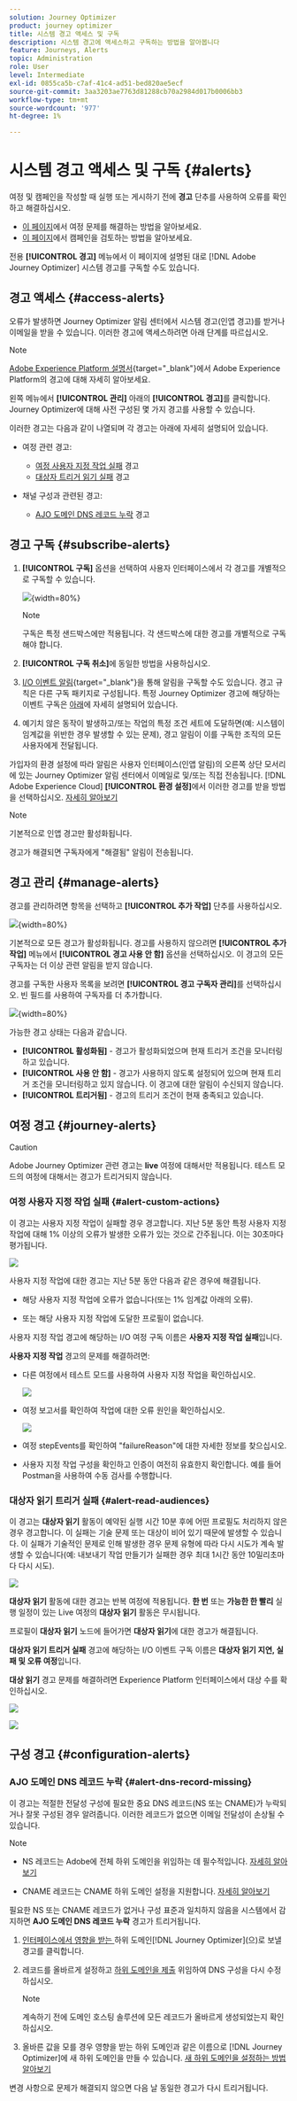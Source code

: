 ```yaml
---
solution: Journey Optimizer
product: journey optimizer
title: 시스템 경고 액세스 및 구독
description: 시스템 경고에 액세스하고 구독하는 방법을 알아봅니다
feature: Journeys, Alerts
topic: Administration
role: User
level: Intermediate
exl-id: 0855ca5b-c7af-41c4-ad51-bed820ae5ecf
source-git-commit: 3aa3203ae7763d81288cb70a2984d017b0006bb3
workflow-type: tm+mt
source-wordcount: '977'
ht-degree: 1%

---
```


# 시스템 경고 액세스 및 구독 {#alerts}

여정 및 캠페인을 작성할 때 실행 또는 게시하기 전에 **경고** 단추를 사용하여 오류를 확인하고 해결하십시오.

* [이 페이지](../building-journeys/troubleshooting.md)에서 여정 문제를 해결하는 방법을 알아보세요.
* [이 페이지](../campaigns/review-activate-campaign.md)에서 캠페인을 검토하는 방법을 알아보세요.

전용 **[!UICONTROL 경고]** 메뉴에서 이 페이지에 설명된 대로 [!DNL Adobe Journey Optimizer] 시스템 경고를 구독할 수도 있습니다.

## 경고 액세스 {#access-alerts}

오류가 발생하면 Journey Optimizer 알림 센터에서 시스템 경고(인앱 경고)를 받거나 이메일을 받을 수 있습니다. 이러한 경고에 액세스하려면 아래 단계를 따르십시오.

<!--These messages can repeat over a pre-defined time interval until the alert has been resolved.-->

>[!NOTE]
>
>[Adobe Experience Platform 설명서](https://experienceleague.adobe.com/docs/experience-platform/observability/alerts/overview.html?lang=ko){target="_blank"}에서 Adobe Experience Platform의 경고에 대해 자세히 알아보세요.

왼쪽 메뉴에서 **[!UICONTROL 관리]** 아래의 **[!UICONTROL 경고]**&#x200B;를 클릭합니다. Journey Optimizer에 대해 사전 구성된 몇 가지 경고를 사용할 수 있습니다.

이러한 경고는 다음과 같이 나열되며 각 경고는 아래에 자세히 설명되어 있습니다.

* 여정 관련 경고:

   * [여정 사용자 지정 작업 실패](#alert-custom-actions) 경고
   * [대상자 트리거 읽기 실패](#alert-read-audiences) 경고

* 채널 구성과 관련된 경고:

   * [AJO 도메인 DNS 레코드 누락](#alert-dns-record-missing) 경고
  <!--* the [AJO channel configuration failure](#alert-channel-config-failure) alert
   * the [AJO domain certificates renewal unsuccessful](#alert-certificates-renewal) alert-->

## 경고 구독 {#subscribe-alerts}

1. **[!UICONTROL 구독]** 옵션을 선택하여 사용자 인터페이스에서 각 경고를 개별적으로 구독할 수 있습니다.

   ![](assets/alert-subscribe.png){width=80%}

   >[!NOTE]
   >
   >구독은 특정 샌드박스에만 적용됩니다. 각 샌드박스에 대한 경고를 개별적으로 구독해야 합니다.

1. **[!UICONTROL 구독 취소]**&#x200B;에 동일한 방법을 사용하십시오.

1. [I/O 이벤트 알림](https://experienceleague.adobe.com/docs/experience-platform/observability/alerts/subscribe.html?lang=ko){target="_blank"}을 통해 알림을 구독할 수도 있습니다. 경고 규칙은 다른 구독 패키지로 구성됩니다. 특정 Journey Optimizer 경고에 해당하는 이벤트 구독은 [아래](#journey-alerts)에 자세히 설명되어 있습니다.

1. 예기치 않은 동작이 발생하고/또는 작업의 특정 조건 세트에 도달하면(예: 시스템이 임계값을 위반한 경우 발생할 수 있는 문제), 경고 알림이 이를 구독한 조직의 모든 사용자에게 전달됩니다.

가입자의 환경 설정에 따라 알림은 사용자 인터페이스(인앱 알림)의 오른쪽 상단 모서리에 있는 Journey Optimizer 알림 센터에서 이메일로 및/또는 직접 전송됩니다. [!DNL Adobe Experience Cloud] **[!UICONTROL 환경 설정]**&#x200B;에서 이러한 경고를 받을 방법을 선택하십시오. [자세히 알아보기](../start/user-interface.md#in-product-alerts)

>[!NOTE]
>
>기본적으로 인앱 경고만 활성화됩니다.

<!--To enable email alerting, refer to [Adobe Experience Platform documentation](https://experienceleague.adobe.com/docs/experience-platform/observability/alerts/ui.html?lang=ko#enable-email-alerts){target="_blank"}.-->

경고가 해결되면 구독자에게 &quot;해결됨&quot; 알림이 전송됩니다.

## 경고 관리 {#manage-alerts}

경고를 관리하려면 항목을 선택하고 **[!UICONTROL 추가 작업]** 단추를 사용하십시오.

![](assets/alert-more-actions.png){width=80%}

기본적으로 모든 경고가 활성화됩니다. 경고를 사용하지 않으려면 **[!UICONTROL 추가 작업]** 메뉴에서 **[!UICONTROL 경고 사용 안 함]** 옵션을 선택하십시오. 이 경고의 모든 구독자는 더 이상 관련 알림을 받지 않습니다.

경고를 구독한 사용자 목록을 보려면 **[!UICONTROL 경고 구독자 관리]**&#x200B;를 선택하십시오. 빈 필드를 사용하여 구독자를 더 추가합니다.

![](assets/alert-subscribers.png){width=80%}

가능한 경고 상태는 다음과 같습니다.

* **[!UICONTROL 활성화됨]** - 경고가 활성화되었으며 현재 트리거 조건을 모니터링하고 있습니다.
* **[!UICONTROL 사용 안 함]** - 경고가 사용하지 않도록 설정되어 있으며 현재 트리거 조건을 모니터링하고 있지 않습니다. 이 경고에 대한 알림이 수신되지 않습니다.
* **[!UICONTROL 트리거됨]** - 경고의 트리거 조건이 현재 충족되고 있습니다.

## 여정 경고 {#journey-alerts}

>[!CAUTION]
>
>Adobe Journey Optimizer 관련 경고는 **live** 여정에 대해서만 적용됩니다. 테스트 모드의 여정에 대해서는 경고가 트리거되지 않습니다.

### 여정 사용자 지정 작업 실패 {#alert-custom-actions}

이 경고는 사용자 지정 작업이 실패할 경우 경고합니다. 지난 5분 동안 특정 사용자 지정 작업에 대해 1% 이상의 오류가 발생한 오류가 있는 것으로 간주됩니다. 이는 30초마다 평가됩니다.

![](assets/alerts-custom-action.png)

사용자 지정 작업에 대한 경고는 지난 5분 동안 다음과 같은 경우에 해결됩니다.

* 해당 사용자 지정 작업에 오류가 없습니다(또는 1% 임계값 아래의 오류).

* 또는 해당 사용자 지정 작업에 도달한 프로필이 없습니다.

사용자 지정 작업 경고에 해당하는 I/O 여정 구독 이름은 **사용자 지정 작업 실패**&#x200B;입니다.

**사용자 지정 작업** 경고의 문제를 해결하려면:

* 다른 여정에서 테스트 모드를 사용하여 사용자 지정 작업을 확인하십시오.

  ![](assets/alert-troubleshooting-2.png)

* 여정 보고서를 확인하여 작업에 대한 오류 원인을 확인하십시오.

  ![](assets/alert-troubleshooting-3.png)

* 여정 stepEvents를 확인하여 &quot;failureReason&quot;에 대한 자세한 정보를 찾으십시오.

* 사용자 지정 작업 구성을 확인하고 인증이 여전히 유효한지 확인합니다. 예를 들어 Postman을 사용하여 수동 검사를 수행합니다.

### 대상자 읽기 트리거 실패 {#alert-read-audiences}

이 경고는 **대상자 읽기** 활동이 예약된 실행 시간 10분 후에 어떤 프로필도 처리하지 않은 경우 경고합니다. 이 실패는 기술 문제 또는 대상이 비어 있기 때문에 발생할 수 있습니다. 이 실패가 기술적인 문제로 인해 발생한 경우 문제 유형에 따라 다시 시도가 계속 발생할 수 있습니다(예: 내보내기 작업 만들기가 실패한 경우 최대 1시간 동안 10밀리초마다 다시 시도).

![](assets/alerts1.png)

**대상자 읽기** 활동에 대한 경고는 반복 여정에 적용됩니다. **한 번** 또는 **가능한 한 빨리** 실행 일정이 있는 Live 여정의 **대상자 읽기** 활동은 무시됩니다.

프로필이 **대상자 읽기** 노드에 들어가면 **대상자 읽기**&#x200B;에 대한 경고가 해결됩니다.

**대상자 읽기 트리거 실패** 경고에 해당하는 I/O 이벤트 구독 이름은 **대상자 읽기 지연, 실패 및 오류 여정**&#x200B;입니다.

**대상 읽기** 경고 문제를 해결하려면 Experience Platform 인터페이스에서 대상 수를 확인하십시오.

![](assets/alert-troubleshooting-0.png)

![](assets/alert-troubleshooting-1.png)

## 구성 경고 {#configuration-alerts}

### AJO 도메인 DNS 레코드 누락 {#alert-dns-record-missing}

이 경고는 적절한 전달성 구성에 필요한 중요 DNS 레코드(NS 또는 CNAME)가 누락되거나 잘못 구성된 경우 알려줍니다. 이러한 레코드가 없으면 이메일 전달성이 손상될 수 있습니다.

>[!NOTE]
>
>* NS 레코드는 Adobe에 전체 하위 도메인을 위임하는 데 필수적입니다. [자세히 알아보기](../configuration/about-subdomain-delegation.md#full-subdomain-delegation)
>
>* CNAME 레코드는 CNAME 하위 도메인 설정을 지원합니다. [자세히 알아보기](../configuration/about-subdomain-delegation.md#cname-subdomain-setup)

필요한 NS 또는 CNAME 레코드가 없거나 구성 표준과 일치하지 않음을 시스템에서 감지하면 **AJO 도메인 DNS 레코드 누락** 경고가 트리거됩니다.

1. [ 인터페이스에서 영향을 받는 ](../configuration/delegate-subdomain.md)하위 도메인[!DNL Journey Optimizer]&#x200B;(으)로 보낼 경고를 클릭합니다.

   <!--For guidance on editing delegated subdomains, see [this section](../configuration/delegate-subdomain.md).-->

1. 레코드를 올바르게 설정하고 [하위 도메인을 제출](../configuration/delegate-subdomain.md#submit-subdomain) 위임하여 DNS 구성을 다시 수정하십시오.

   >[!NOTE]
   >
   >계속하기 전에 도메인 호스팅 솔루션에 모든 레코드가 올바르게 생성되었는지 확인하십시오.

1. 올바른 값을 모를 경우 영향을 받는 하위 도메인과 같은 이름으로 [!DNL Journey Optimizer]에 새 하위 도메인을 만들 수 있습니다. [새 하위 도메인을 설정하는 방법 알아보기](../configuration/delegate-subdomain.md#set-up-subdomain)

변경 사항으로 문제가 해결되지 않으면 다음 날 동일한 경고가 다시 트리거됩니다.

<!--The I/O event subscription name corresponding to this alert is xx. > Do we need to mention this?

### AJO channel configuration failure {#alert-channel-config-failure}

>[!IMPORTANT]
>
>This alert applies only to **email** channel configurations using the [custom subdomain](../configuration/delegate-custom-subdomain.md) delegation type. ///Other channel types (such as SMS, push, or in-app) are not covered by this alert.///

This alert is triggered in case the system audit detects email channel configuration issues. These issues may include misconfigured channel settings, invalid DNS configuration, suppression list issue, IP inconsistency, or any other errors that can impact email delivery.

If you receive such an alert, the resolution steps are listed below:

1. Click the alert to be directed to the impacted [email channel configuration](../email/get-started-email-config.md) in the [!DNL Journey Optimizer] interface.

   For guidance on editing channel configurations, see [this section](../configuration/channel-surfaces.md#edit-channel-surface).

1. Review the configuration details and error messages provided. Common failure reasons include:

   * SPF validation failed
   * DKIM validation failed
   * MX record validation failed
   * Invalid DNS records

   >[!NOTE]
   >
   >The possible configuration failure reasons are listed in [this section](../configuration/channel-surfaces.md).

1. Resolve the issue:

   * Update the channel configuration as needed.
   * You may need to fix specific DNS issues mentioned in the alert.

   >[!NOTE]
   >
   >As a single domain can be associated with multiple channel configurations, resolving DNS issues for one channel configuration may automatically fix related issues across several configurations.

If the change does not resolve the issue, the same alert will be triggered again the next day.

When resolving email configuration issues, keep in mind the best practices listed below:

* Act promptly - Address configuration failures as soon as they are detected to avoid disruptions in email delivery.
* Check all configurations - If the alert indicates multiple impacted email configurations, review and fix each of them.

### AJO domain certificates renewal unsuccessful {#alert-certificates-renewal}

This alert warns you if a domain certificate (CDN, tracking URL) renewal failed for a specific Journey Optimizer subdomain.-->





